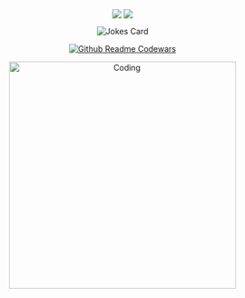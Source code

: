 <div id="header" align="center">
   <p align="center">
     <img align="center" src="https://github-readme-stats.vercel.app/api?username=Mazyazya&theme=dark&show_icons=true" />
     <img align="center" src="https://github-readme-stats.vercel.app/api/top-langs/?username=Mazyazya&layout=compact&theme=dark"/>
   </p>
   
   ![Jokes Card](https://readme-jokes.vercel.app/api?bgColor=%23151515&borderColor=%23bababa&textColor=%23FFF&qColor=%23FFF&aColor=%23FFF)
   
   [![Github Readme Codewars](https://codewars-stats-ignacio-cuadra.vercel.app/?username=Mazyazya&theme=dark)](https://github.com/Mazyazya/github-readme-codewars)
   
   <img align="center" alt="Coding" width="400" src="https://media1.tenor.com/m/yEABoAxayrAAAAAd/dante-dmc.gif">
   
</div>

<div align="center">
   
  <img src="https://komarev.com/ghpvc/?username=Mazyazya&style=flat-square&color=blue" alt=""/>
</div>
